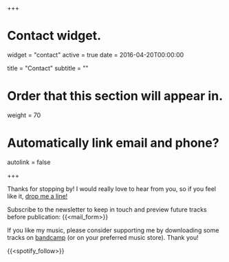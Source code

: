 +++
# Contact widget.
widget = "contact"
active = true
date = 2016-04-20T00:00:00

title = "Contact"
subtitle = ""

# Order that this section will appear in.
weight = 70

# Automatically link email and phone?
autolink = false

+++

Thanks for stopping by! I would really love to hear from you, so if you feel like it, [drop me a line!](mailto:skeeboo@skeeboomusic.com)

Subscribe to the newsletter to keep in touch and preview future tracks before publication:
{{<mail_form>}}

If you like my music, please consider supporting me by downloading some tracks on [bandcamp](https://skeeboo.bandcamp.com) (or on your preferred music store). Thank you!

{{<spotify_follow>}}